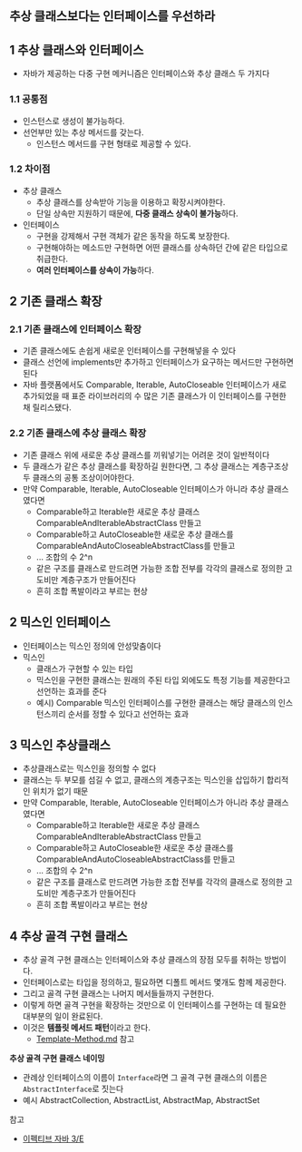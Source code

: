 ## 추상 클래스보다는 인터페이스를 우선하라

## 1 추상 클래스와 인터페이스

* 자바가 제공하는 다중 구현 메커니즘은 인터페이스와 추상 클래스 두 가지다



### 1.1 공통점

* 인스턴스로 생성이 불가능하다.
* 선언부만 있는 추상 메서드를 갖는다.
  - 인스턴스 메서드를 구현 형태로 제공할 수 있다.



### 1.2 차이점

- 추상 클래스
  - 추상 클래스를 상속받아 기능을 이용하고 확장시켜야한다.
  - 단일 상속만 지원하기 때문에, **다중 클래스 상속이 불가능**하다.
- 인터페이스
  - 구현을 강제해서 구현 객체가 같은 동작을 하도록 보장한다.
  - 구현해야하는 메소드만 구현하면 어떤 클래스를 상속하던 간에 같은 타입으로 취급한다.
  - **여러 인터페이스를 상속이 가능**하다.



##  2 기존 클래스 확장



### 2.1 기존 클래스에 인터페이스 확장

* 기존 클래스에도 손쉽게 새로운 인터페이스를 구현해넣을 수 있다
* 클래스 선언에 implements만 추가하고 인터페이스가 요구하는 메서드만 구현하면 된다
* 자바 플랫폼에서도 Comparable, Iterable, AutoCloseable 인터페이스가 새로 추가되었을 때 표준 라이브러리의 수 많은 기존 클래스가 이 인터페이스를 구현한 채 릴리스됐다.



### 2.2 기존 클래스에 추상 클래스 확장

* 기존 클래스 위에 새로운 추상 클래스를 끼워넣기는 어려운 것이 일반적이다
* 두 클래스가 같은 추상 클래스를 확장하길 원한다면, 그 추상 클래스는 계층구조상 두 클래스의 공통 조상이어야한다.
* 만약 Comparable, Iterable, AutoCloseable 인터페이스가 아니라 추상 클래스였다면 
  * Comparable하고 Iterable한 새로운 추상 클래스 ComparableAndIterableAbstractClass 만들고
  * Comparable하고 AutoCloseable한 새로운 추상 클래스를 ComparableAndAutoCloseableAbstractClass를 만들고
  * ... 조합의 수 2^n
  * 같은 구조를 클래스로 만드려면 가능한 조합 전부를 각각의 클래스로 정의한 고도비만 계층구조가 만들어진다
  * 흔히 조합 폭발이라고 부르는 현상



## 2 믹스인 인터페이스

* 인터페이스는 믹스인 정의에 안성맞춤이다
* 믹스인
  * 클래스가 구현할 수 있는 타입
  * 믹스인을 구현한 클래스는 원래의 주된 타입 외에도도 특정 기능를 제공한다고 선언하는 효과를 준다
  * 예시) Comparable 믹스인 인터페이스를 구현한 클래스는 해당 클래스의 인스턴스끼리 순서를 정할 수 있다고 선언하는 효과 



## 3 믹스인 추상클래스

* 추상클래스로는 믹스인을 정의할 수 없다
* 클래스는 두 부모를 섬길 수 없고, 클래스의 계층구조는 믹스인을 삽입하기 합리적인 위치가 없기 때문
* 만약 Comparable, Iterable, AutoCloseable 인터페이스가 아니라 추상 클래스였다면 
  * Comparable하고 Iterable한 새로운 추상 클래스 ComparableAndIterableAbstractClass 만들고
  * Comparable하고 AutoCloseable한 새로운 추상 클래스를 ComparableAndAutoCloseableAbstractClass를 만들고
  * ... 조합의 수 2^n
  * 같은 구조를 클래스로 만드려면 가능한 조합 전부를 각각의 클래스로 정의한 고도비만 계층구조가 만들어진다
  * 흔히 조합 폭발이라고 부르는 현상



## 4 추상 골격 구현 클래스

* 추상 골격 구현 클래스는 인터페이스와 추상 클래스의 장점 모두를 취하는 방법이다.
* 인터페이스로는 타입을 정의하고, 필요하면 디폴트 메서드 몇개도 함께 제공한다.
* 그리고 골격 구현 클래스는 나머지 메서들들까지 구현한다.
* 이렇게 하면 골격 구현을 확장하는 것만으로 이 인터페이스를 구현하는 데 필요한 대부분의 일이 완료된다.
* 이것은 **템플릿 메서드 패턴**이라고 한다.
  * [Template-Method.md](../../../../../Design-Pattern/Template-Method/Template-Method.md) 참고



**추상 골격 구현 클래스 네이밍**

* 관례상 인터페이스의 이름이 `Interface`라면 그 골격 구현 클래스의 이름은 `AbstractInterface`로 짓는다
* 예시 AbstractCollection, AbstractList, AbstractMap, AbstractSet



참고

* [이펙티브 자바 3/E](http://www.kyobobook.co.kr/product/detailViewKor.laf?mallGb=KOR&ejkGb=KOR&barcode=9788966262281)